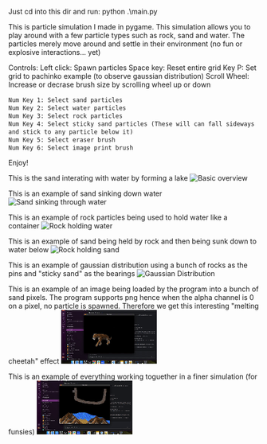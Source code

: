Just cd into this dir and run:
python .\main.py

This is particle simulation I made in pygame. This simulation allows you to play around with a few particle types such as rock, sand and water.
The particles merely move around and settle in their environment (no fun or explosive interactions... yet)

Controls:
    Left click: Spawn particles
    Space key: Reset entire grid
    Key P: Set grid to pachinko example (to observe gaussian distribution)
    Scroll Wheel: Increase or decrase brush size by scrolling wheel up or down

    Num Key 1: Select sand particles
    Num Key 2: Select water particles
    Num Key 3: Select rock particles
    Num Key 4: Select sticky sand particles (These will can fall sideways and stick to any particle below it)
    Num Key 5: Select eraser brush
    Num Key 6: Select image print brush

Enjoy!

This is the sand interating with water by forming a lake
![Basic overview](./gifs/clip_1.gif)

This is an example of sand sinking down water
![Sand sinking through water](./gifs/clip_2.gif)

This is an example of rock particles being used to hold water like a container
![Rock holding water](./gifs/clip_3.gif)

This is an example of sand being held by rock and then being sunk down to water below
![Rock holding sand](./gifs/clip_4.gif)

This is an example of gaussian distribution using a bunch of rocks as the pins and "sticky sand" as the bearings
![Gaussian Distribution](./gifs/clip_5.gif)

This is an example of an image being loaded by the program into a bunch of sand pixels. The program supports png hence when the alpha channel is
0 on a pixel, no particle is spawned. Therefore we get this interesting "melting cheetah" effect
![Image paste mode example](./gifs/clip_6.gif)

This is an example of everything working toguether in a finer simulation (for funsies)
![Everything working](./gifs/clip_7.gif)